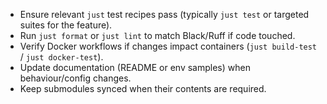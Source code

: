 - Ensure relevant `just` test recipes pass (typically `just test` or targeted suites for the feature).
- Run `just format` or `just lint` to match Black/Ruff if code touched.
- Verify Docker workflows if changes impact containers (`just build-test` / `just docker-test`).
- Update documentation (README or env samples) when behaviour/config changes.
- Keep submodules synced when their contents are required.